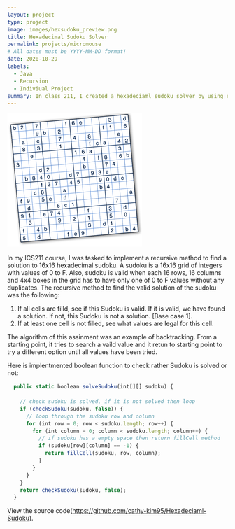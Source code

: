 ```yaml
---
layout: project
type: project
image: images/hexsudoku_preview.png
title: Hexadecimal Sudoku Solver
permalink: projects/micromouse
# All dates must be YYYY-MM-DD format!
date: 2020-10-29
labels:
  - Java
  - Recursion
  - Indiviual Project
summary: In class 211, I created a hexadeciaml sudoku solver by using recursion method.
---
```


<div class="ui small rounded images">
  <img class="ui image" src="../images/hexsudoku_preview.png">
</div>


In my ICS211 course, I was tasked to implement a recursive method to find a solution to 16x16 hexadecimal sudoku. A sudoku is a 16x16 grid of integers with values of 0 to F. Also, sudoku is valid when each 16 rows, 16 columns and 4x4 boxes in the grid has to have only one of 0 to F values without any duplicates. The recursive method to find the valid solution of the sudoku was the following:

  1. If all cells are filld, see if this Sudoku is valid. If it is valid, we have found a solution. If not, this Sudoku is not a solution. [Base case 1].
  2. If at least one cell is not filled, see what values are legal for this cell.

The algorithm of this assinment was an example of backtracking. From a starting point, it tries to search a vaild value and it retun to starting point to try a different option until all values have been tried.


Here is implentmented boolean function to check rather Sudoku is solved or not:

```js
  public static boolean solveSudoku(int[][] sudoku) {

    // check sudoku is solved, if it is not solved then loop
    if (checkSudoku(sudoku, false)) {
      // loop through the sudoku row and column
      for (int row = 0; row < sudoku.length; row++) {
        for (int column = 0; column < sudoku.length; column++) {
          // if sudoku has a empty space then return fillCell method
          if (sudoku[row][column] == -1) {
            return fillCell(sudoku, row, column);
          }
        }
      }
    }
    return checkSudoku(sudoku, false);
  }
```

View the source code(https://github.com/cathy-kim95/Hexadeciaml-Sudoku).




